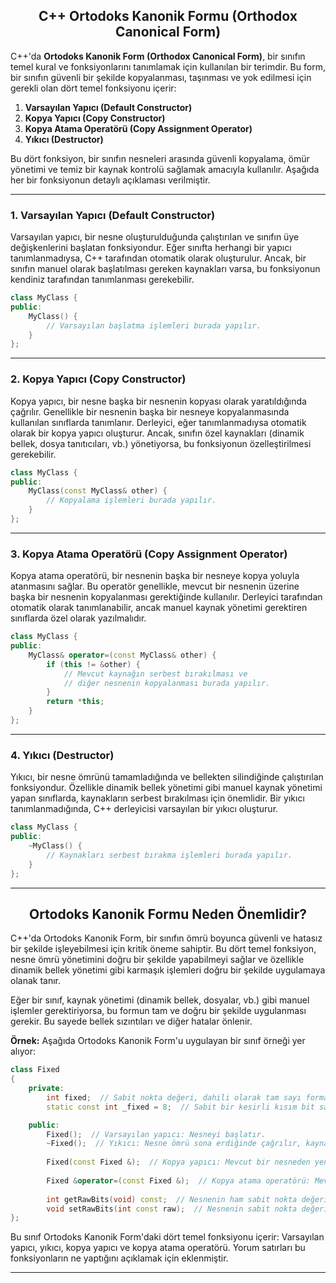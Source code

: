 <h2 align="center">C++ Ortodoks Kanonik Formu (Orthodox Canonical Form)</h2>

C++'da **Ortodoks Kanonik Form (Orthodox Canonical Form)**, bir sınıfın temel kural ve fonksiyonlarını tanımlamak için kullanılan bir terimdir. Bu form, bir sınıfın güvenli bir şekilde kopyalanması, taşınması ve yok edilmesi için gerekli olan dört temel fonksiyonu içerir:

1. **Varsayılan Yapıcı (Default Constructor)**
2. **Kopya Yapıcı (Copy Constructor)**
3. **Kopya Atama Operatörü (Copy Assignment Operator)**
4. **Yıkıcı (Destructor)**

Bu dört fonksiyon, bir sınıfın nesneleri arasında güvenli kopyalama, ömür yönetimi ve temiz bir kaynak kontrolü sağlamak amacıyla kullanılır. Aşağıda her bir fonksiyonun detaylı açıklaması verilmiştir.

---

### 1. Varsayılan Yapıcı (Default Constructor)

Varsayılan yapıcı, bir nesne oluşturulduğunda çalıştırılan ve sınıfın üye değişkenlerini başlatan fonksiyondur. Eğer sınıfta herhangi bir yapıcı tanımlanmadıysa, C++ tarafından otomatik olarak oluşturulur. Ancak, bir sınıfın manuel olarak başlatılması gereken kaynakları varsa, bu fonksiyonun kendiniz tarafından tanımlanması gerekebilir.

```cpp
class MyClass {
public:
    MyClass() {
        // Varsayılan başlatma işlemleri burada yapılır.
    }
};
```

---

### 2. Kopya Yapıcı (Copy Constructor)

Kopya yapıcı, bir nesne başka bir nesnenin kopyası olarak yaratıldığında çağrılır. Genellikle bir nesnenin başka bir nesneye kopyalanmasında kullanılan sınıflarda tanımlanır. Derleyici, eğer tanımlanmadıysa otomatik olarak bir kopya yapıcı oluşturur. Ancak, sınıfın özel kaynakları (dinamik bellek, dosya tanıtıcıları, vb.) yönetiyorsa, bu fonksiyonun özelleştirilmesi gerekebilir.

```cpp
class MyClass {
public:
    MyClass(const MyClass& other) {
        // Kopyalama işlemleri burada yapılır.
    }
};
```

---

### 3. Kopya Atama Operatörü (Copy Assignment Operator)

Kopya atama operatörü, bir nesnenin başka bir nesneye kopya yoluyla atanmasını sağlar. Bu operatör genellikle, mevcut bir nesnenin üzerine başka bir nesnenin kopyalanması gerektiğinde kullanılır. Derleyici tarafından otomatik olarak tanımlanabilir, ancak manuel kaynak yönetimi gerektiren sınıflarda özel olarak yazılmalıdır.

```cpp
class MyClass {
public:
    MyClass& operator=(const MyClass& other) {
        if (this != &other) {
            // Mevcut kaynağın serbest bırakılması ve
            // diğer nesnenin kopyalanması burada yapılır.
        }
        return *this;
    }
};
```

---

### 4. Yıkıcı (Destructor)

Yıkıcı, bir nesne ömrünü tamamladığında ve bellekten silindiğinde çalıştırılan fonksiyondur. Özellikle dinamik bellek yönetimi gibi manuel kaynak yönetimi yapan sınıflarda, kaynakların serbest bırakılması için önemlidir. Bir yıkıcı tanımlanmadığında, C++ derleyicisi varsayılan bir yıkıcı oluşturur.

```cpp
class MyClass {
public:
    ~MyClass() {
        // Kaynakları serbest bırakma işlemleri burada yapılır.
    }
};
```

---

<h2 align="center">Ortodoks Kanonik Formu Neden Önemlidir?</h2>

C++'da Ortodoks Kanonik Form, bir sınıfın ömrü boyunca güvenli ve hatasız bir şekilde işleyebilmesi için kritik öneme sahiptir. Bu dört temel fonksiyon, nesne ömrü yönetimini doğru bir şekilde yapabilmeyi sağlar ve özellikle dinamik bellek yönetimi gibi karmaşık işlemleri doğru bir şekilde uygulamaya olanak tanır.

Eğer bir sınıf, kaynak yönetimi (dinamik bellek, dosyalar, vb.) gibi manuel işlemler gerektiriyorsa, bu formun tam ve doğru bir şekilde uygulanması gerekir. Bu sayede bellek sızıntıları ve diğer hatalar önlenir.

**Örnek:**
Aşağıda Ortodoks Kanonik Form'u uygulayan bir sınıf örneği yer alıyor:

```cpp
class Fixed
{
    private:
        int fixed;  // Sabit nokta değeri, dahili olarak tam sayı formatında saklanır.
        static const int _fixed = 8;  // Sabit bir kesirli kısım bit sayısı, yani sabit nokta aritmetiği için kullanılan hassasiyet.

    public:
        Fixed();  // Varsayılan yapıcı: Nesneyi başlatır.
        ~Fixed();  // Yıkıcı: Nesne ömrü sona erdiğinde çağrılır, kaynakları serbest bırakır.
        
        Fixed(const Fixed &);  // Kopya yapıcı: Mevcut bir nesneden yeni bir nesne oluşturur.
        
        Fixed &operator=(const Fixed &);  // Kopya atama operatörü: Mevcut bir nesneyi başka bir nesneyle değiştirir.
        
        int getRawBits(void) const;  // Nesnenin ham sabit nokta değerini döndürür. (getter)
        void setRawBits(int const raw);  // Nesnenin sabit nokta değerini ayarlar. (setter)
};

```

Bu sınıf Ortodoks Kanonik Form'daki dört temel fonksiyonu içerir: Varsayılan yapıcı, yıkıcı, kopya yapıcı ve kopya atama operatörü. Yorum satırları bu fonksiyonların ne yaptığını açıklamak için eklenmiştir.

---

